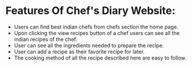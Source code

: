 # Features Of Chef's Diary Website: 

* Users can find best indian chefs from chefs section the home page.
* Upon clicking the view recipes button of a chef users can see all the indian recipes of the chef.
* User can see all the ingredients needed to prepare the recipe.
* User can add a recipe as their favorite recipe for later.
* The cooking method of all the recipe described here are easy to follow.